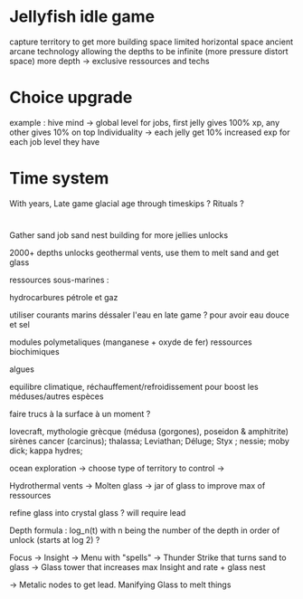 # Jellyfish idle game

capture territory to get more building space
limited horizontal space
ancient arcane technology allowing the depths to be infinite (more pressure distort space)
more depth -> exclusive ressources and techs  

# Choice upgrade
example :
hive mind -> global level for jobs, first jelly gives 100% xp, any other gives 10% on top
Individuality -> each jelly get 10% increased exp for each job level they have

# Time system

With years, Late game glacial age through timeskips ? Rituals ?

# 

Gather sand job
sand nest building for more jellies
unlocks 

2000+ depths unlocks geothermal vents, use them to melt sand and get glass


ressources sous-marines :

hydrocarbures pétrole et gaz


utiliser courants marins
déssaler l'eau en late game ? pour avoir eau douce et sel

modules polymetaliques (manganese + oxyde de fer)
ressources biochimiques 

algues

equilibre climatique, réchauffement/refroidissement pour boost les méduses/autres espèces

faire trucs à la surface à un moment ?

lovecraft, mythologie grècque (médusa (gorgones), poseidon & amphitrite) sirènes
cancer (carcinus); thalassa; Leviathan; Déluge; Styx ; nessie; moby dick; kappa
hydres;



ocean exploration -> choose type of territory to control ->

Hydrothermal vents -> Molten glass -> jar of glass to improve max of ressources

refine glass into crystal glass ? will require lead

Depth formula : log_n(t) with n being the number of the depth in order of unlock (starts at log 2) ?


Focus -> Insight -> Menu with "spells" -> Thunder Strike that turns sand to glass -> Glass tower that increases max Insight and rate + glass nest

 -> Metalic nodes to get lead. Manifying Glass to melt things